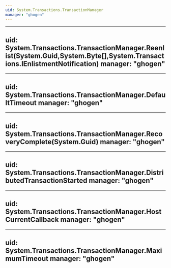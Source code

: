 ```yaml
---
uid: System.Transactions.TransactionManager
manager: "ghogen"
---
```


---
uid: System.Transactions.TransactionManager.Reenlist(System.Guid,System.Byte[],System.Transactions.IEnlistmentNotification)
manager: "ghogen"
---

---
uid: System.Transactions.TransactionManager.DefaultTimeout
manager: "ghogen"
---

---
uid: System.Transactions.TransactionManager.RecoveryComplete(System.Guid)
manager: "ghogen"
---

---
uid: System.Transactions.TransactionManager.DistributedTransactionStarted
manager: "ghogen"
---

---
uid: System.Transactions.TransactionManager.HostCurrentCallback
manager: "ghogen"
---

---
uid: System.Transactions.TransactionManager.MaximumTimeout
manager: "ghogen"
---
